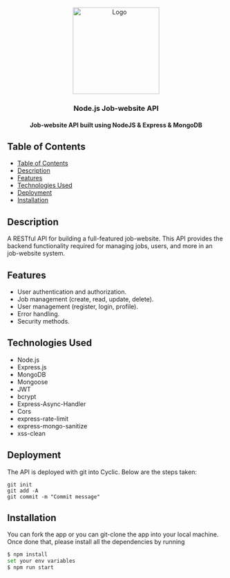 <!-- PROJECT LOGO -->
<br />
<p align="center">
  <a href="https://github.com/AhmedHossam777/Job-API">
    <img src="https://cdn-icons-png.flaticon.com/512/6213/6213702.png" alt="Logo" width="200" height="200">
  </a>

  <h3 align="center">Node.js Job-website API</h3>
</p>

<h4 align="center">Job-website API built using NodeJS & Express & MongoDB</h4>

## Table of Contents

- [Table of Contents](#table-of-contents)
- [Description](#description)
- [Features](#features)
- [Technologies Used](#technologies-used)
- [Deployment](#deployment)
- [Installation](#installation)

## Description

A RESTful API for building a full-featured job-website. This API provides the backend functionality required for managing jobs, users, and more in an job-website system.

## Features

- User authentication and authorization.
- Job management (create, read, update, delete).
- User management (register, login, profile).
- Error handling.
- Security methods.

## Technologies Used

- Node.js
- Express.js
- MongoDB
- Mongoose
- JWT
- bcrypt
- Express-Async-Handler
- Cors
- express-rate-limit
- express-mongo-sanitize
- xss-clean

## Deployment

The API is deployed with git into Cyclic. Below are the steps taken:

```
git init
git add -A
git commit -m "Commit message"
```

## Installation

You can fork the app or you can git-clone the app into your local machine. Once done that, please install all the dependencies by running

```sh
$ npm install
set your env variables
$ npm run start



```
